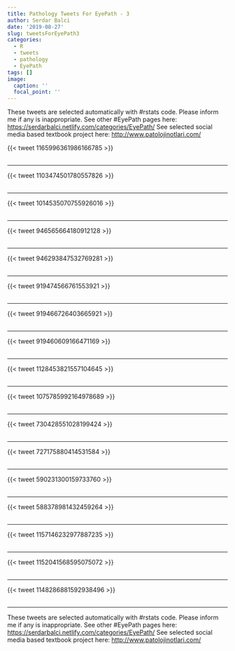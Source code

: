 ```yaml
---
title: Pathology Tweets For EyePath - 3
author: Serdar Balci
date: '2019-08-27'
slug: tweetsForEyePath3
categories:
  - R
  - tweets
  - pathology
  - EyePath
tags: []
image:
  caption: ''
  focal_point: ''
---
```



These tweets are selected automatically with #rstats code. Please inform me if any is inappropriate.
See other #EyePath pages here: https://serdarbalci.netlify.com/categories/EyePath/ 
See selected social media based textbook project here: http://www.patolojinotlari.com/

{{< tweet 1165996361986166785 >}}
<br>
<br>
<hr>
{{< tweet 1103474501780557826 >}}
<br>
<br>
<hr>
{{< tweet 1014535070755926016 >}}
<br>
<br>
<hr>
{{< tweet 946565664180912128 >}}
<br>
<br>
<hr>
{{< tweet 946293847532769281 >}}
<br>
<br>
<hr>
{{< tweet 919474566761553921 >}}
<br>
<br>
<hr>
{{< tweet 919466726403665921 >}}
<br>
<br>
<hr>
{{< tweet 919460609166471169 >}}
<br>
<br>
<hr>
{{< tweet 1128453821557104645 >}}
<br>
<br>
<hr>
{{< tweet 1075785992164978689 >}}
<br>
<br>
<hr>
{{< tweet 730428551028199424 >}}
<br>
<br>
<hr>
{{< tweet 727175880414531584 >}}
<br>
<br>
<hr>
{{< tweet 590231300159733760 >}}
<br>
<br>
<hr>
{{< tweet 588378981432459264 >}}
<br>
<br>
<hr>
{{< tweet 1157146232977887235 >}}
<br>
<br>
<hr>
{{< tweet 1152041568595075072 >}}
<br>
<br>
<hr>
{{< tweet 1148286881592938496 >}}
<br>
<br>
<hr>


These tweets are selected automatically with #rstats code. Please inform me if any is inappropriate.
See other #EyePath pages here: https://serdarbalci.netlify.com/categories/EyePath/ 
See selected social media based textbook project here: http://www.patolojinotlari.com/
